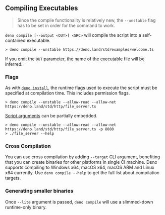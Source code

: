 ## Compiling Executables

> Since the compile functionality is relatively new, the `--unstable` flag has
> to be set in order for the command to work.

`deno compile [--output <OUT>] <SRC>` will compile the script into a
self-contained executable.

```
> deno compile --unstable https://deno.land/std/examples/welcome.ts
```

If you omit the `OUT` parameter, the name of the executable file will be
inferred.

### Flags

As with [`deno install`](./script_installer.md), the runtime flags used to
execute the script must be specified at compilation time. This includes
permission flags.

```
> deno compile --unstable --allow-read --allow-net https://deno.land/std/http/file_server.ts
```

[Script arguments](../getting_started/command_line_interface.md#script-arguments)
can be partially embedded.

```
> deno compile --unstable --allow-read --allow-net https://deno.land/std/http/file_server.ts -p 8080
> ./file_server --help
```

### Cross Compilation

You can use cross compilation by adding `--target` CLI argument, benefiting that you can create binaries for other platforms in single CI machine. Deno supports compiling to Windows x64, macOS x64, macOS ARM and Linux x64 currently. Use `deno compile --help` to get the full list about compilation targets.

### Generating smaller binaries

Once `--lite` argument is passed, `deno compile` will use a slimmed-down runtime-only binary.

